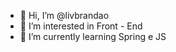 - 👋 Hi, I’m @livbrandao
- 👀 I’m interested in  Front - End
- 🌱 I’m currently learning  Spring e JS

<!---
livbrandao/livbrandao is a ✨ special ✨ repository because its `README.md` (this file) appears on your GitHub profile.
You can click the Preview link to take a look at your changes.
--->
